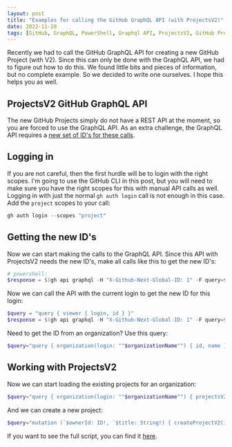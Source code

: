 ```yaml
---
layout: post
title: "Examples for calling the GitHub GraphQL API (with ProjectsV2)"
date: 2022-11-28
tags: [GitHub, GraphQL, PowerShell, Graphql API, ProjectsV2, GitHub Projects] 
---
```


Recently we had to call the GitHub GraphQL API for creating a new GitHub Project (with V2). Since this can only be done with the GraphQL API, we had to figure out how to do this. We found little bits and pieces of information, but no complete example. So we decided to write one ourselves. I hope this helps you as well.

## ProjectsV2 GitHub GraphQL API
The new GitHub Projects simply do not have a REST API at the moment, so you are forced to use the GraphQL API. As an extra challenge, the GraphQL API requires a [new set of ID's for these calls](https://docs.github.com/en/graphql/guides/migrating-graphql-global-node-ids).

## Logging in
If you are not careful, then the first hurdle will be to login with the right scopes. I'm going to use the GitHub CLI in this post, but you will need to make sure you have the right scopes for this with manual API calls as well. Logging in with just the normal `gh auth login` call is not enough in this case. Add the `project` scopes to your call:

``` powershell
gh auth login --scopes "project"
```

## Getting the new ID's
Now we can start making the calls to the GraphQL API. Since this API with ProjectsV2 needs the new ID's, make all calls like this to get the new ID's:

``` powershell
# powershell:
$response = $(gh api graphql -H "X-Github-Next-Global-ID: 1" -F query=$query | ConvertFrom-Json)
```

Now we can call the API with the current login to get the new ID for this login:
    
``` powershell
$query = "query { viewer { login, id } }"
$response = $(gh api graphql -H "X-Github-Next-Global-ID: 1" -F query=$query | ConvertFrom-Json)
```

Need to get the ID from an organization? Use this query:
``` powershell
$query="query { organization(login: ""$organizationName"") { id, name } }"
```

## Working with ProjectsV2
Now we can start loading the existing projects for an organization:
``` powershell	
$query="query { organization(login: ""$organizationName"") { projectsV2(first: 100) { edges { node { id } } } } }"
```

And we can create a new project:
``` powershell
$query="mutation (`$ownerId: ID!, `$title: String!) { createProjectV2(input: { ownerId: `$ownerId, title: `$title }) { projectV2 { id } } }"    
```

If you want to see the full script, you can find it [here](https://github.com/rajbos/github-graphql-examples).
